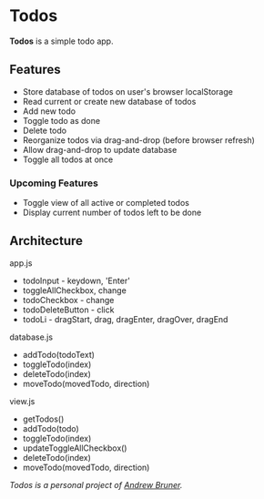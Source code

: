 # Todos

**Todos** is a simple todo app.

## Features

- Store database of todos on user's browser localStorage
- Read current or create new database of todos
- Add new todo
- Toggle todo as done
- Delete todo
- Reorganize todos via drag-and-drop (before browser refresh)
- Allow drag-and-drop to update database
- Toggle all todos at once

### Upcoming Features

- Toggle view of all active or completed todos
- Display current number of todos left to be done

## Architecture
app.js
- todoInput - keydown, 'Enter'
- toggleAllCheckbox, change
- todoCheckbox - change
- todoDeleteButton - click
- todoLi - dragStart, drag, dragEnter, dragOver, dragEnd

database.js
- addTodo(todoText)
- toggleTodo(index)
- deleteTodo(index)
- moveTodo(movedTodo, direction)

view.js
- getTodos()
- addTodo(todo)
- toggleTodo(index)
- updateToggleAllCheckbox()
- deleteTodo(index)
- moveTodo(movedTodo, direction)

_Todos is a personal project of [Andrew Bruner](https://github.com/andrewbruner)._
